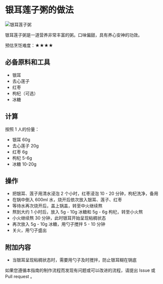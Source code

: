 # 银耳莲子粥的做法

![银耳莲子粥](IMG-20240913214335748.png)

银耳莲子粥是一道营养非常丰富的粥。口味偏甜，具有养心安神的功效。

预估烹饪难度：★★★★

## 必备原料和工具

- 银耳
- 去心莲子
- 红枣
- 枸杞（可选）
- 冰糖

## 计算

按照 1 人的份量：

- 银耳 60g
- 去心莲子 20g
- 红枣 6g
- 枸杞 5-6g
- 冰糖 10-20g

## 操作

- 把银耳、莲子用清水浸泡 2 个小时，红枣浸泡 10 - 20 分钟，枸杞洗净，备用
- 在锅中倒入 600ml 水，烧开后依次放入银耳、莲子、红枣
- 等待水再次烧开后，盖上锅盖，转至中火继续熬
- 熬到大约 1 小时后，放入 5g - 10g 冰糖和 5g - 6g 枸杞，转至小火熬
- 小火继续熬 30 分钟，此时银耳开始呈现粘稠状态
- 再次放入 5g - 10g 冰糖，用勺子搅拌 5 - 10 分钟
- 关火，用勺子盛出

## 附加内容

- 当银耳呈现粘稠状态时，需要用勺子及时搅拌，防止银耳糊在锅底

如果您遵循本指南的制作流程而发现有问题或可以改进的流程，请提出 Issue 或 Pull request 。

